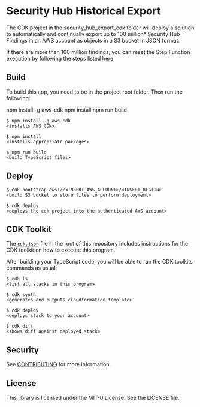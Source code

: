 # Security Hub Historical Export

The CDK project in the security_hub_export_cdk folder will deploy a solution to automatically and continually export up to 100 million* Security Hub Findings in an AWS account as objects in a S3 bucket in JSON format.

If there are more than 100 million findings, you can reset the Step Function execution by following the steps listed [here](https://docs.aws.amazon.com/step-functions/latest/dg/tutorial-continue-new.html).

## Build

To build this app, you need to be in the project root folder. Then run the following:

npm install -g aws-cdk
npm install
npm run build

    $ npm install -g aws-cdk
    <installs AWS CDK>

    $ npm install
    <installs appropriate packages>

    $ npm run build
    <build TypeScript files>

## Deploy

    $ cdk bootstrap aws://<INSERT_AWS_ACCOUNT>/<INSERT_REGION>
    <build S3 bucket to store files to perform deployment>

    $ cdk deploy
    <deploys the cdk project into the authenticated AWS account>

## CDK Toolkit

The [`cdk.json`](./cdk.json) file in the root of this repository includes
instructions for the CDK toolkit on how to execute this program.

After building your TypeScript code, you will be able to run the CDK toolkits commands as usual:

    $ cdk ls
    <list all stacks in this program>

    $ cdk synth
    <generates and outputs cloudformation template>

    $ cdk deploy
    <deploys stack to your account>

    $ cdk diff
    <shows diff against deployed stack>

## Security

See [CONTRIBUTING](CONTRIBUTING.md#security-issue-notifications) for more information.

## License

This library is licensed under the MIT-0 License. See the LICENSE file.

